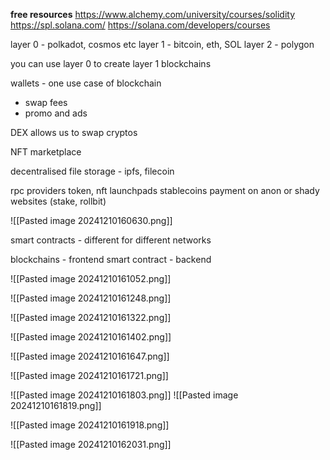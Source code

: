 **free resources**
https://www.alchemy.com/university/courses/solidity
https://spl.solana.com/
https://solana.com/developers/courses

layer 0 - polkadot, cosmos etc
layer 1 - bitcoin, eth, SOL
layer 2 - polygon


you can use layer 0 to create layer 1 blockchains

wallets - one use case of blockchain
- swap fees
- promo and ads

DEX allows us to swap cryptos

NFT marketplace


decentralised file storage - ipfs, filecoin

rpc providers
token, nft launchpads
stablecoins
payment on anon or shady websites (stake, rollbit)


![[Pasted image 20241210160630.png]]

smart contracts - different for different networks

blockchains - frontend
smart contract - backend

![[Pasted image 20241210161052.png]]

![[Pasted image 20241210161248.png]]


![[Pasted image 20241210161322.png]]


![[Pasted image 20241210161402.png]]

![[Pasted image 20241210161647.png]]

![[Pasted image 20241210161721.png]]

![[Pasted image 20241210161803.png]]
![[Pasted image 20241210161819.png]]

![[Pasted image 20241210161918.png]]

![[Pasted image 20241210162031.png]]

